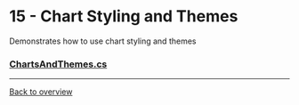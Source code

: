 ﻿# 15 - Chart Styling and Themes
Demonstrates how to use chart styling and themes 

### [ChartsAndThemes.cs](ChartsAndThemes.cs)

---
[Back to overview](/SampleApp.Core/Readme.md)
